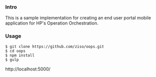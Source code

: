 ### Intro
This is a sample implementation for creating an end user portal mobile application for HP's Operation Orchestration.

### Usage

```
$ git clone https://github.com/ziso/oops.git
$ cd oops
$ npm install
$ gulp
```

http://localhost:5000/
